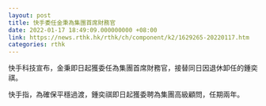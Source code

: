 ```yaml
---
layout: post
title: 快手委任金秉為集團首席財務官
date: 2022-01-17 18:49:09.000000000 +08:00
link: https://news.rthk.hk/rthk/ch/component/k2/1629265-20220117.htm
categories: rthk
---
```


快手科技宣布，金秉即日起獲委任為集團首席財務官，接替同日因退休卸任的鍾奕祺。

快手指，為確保平穩過渡，鍾奕祺即日起獲委聘為集團高級顧問，任期兩年。
